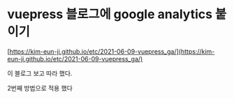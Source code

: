 # vuepress 블로그에 google analytics 붙이기

[https://kim-eun-ji.github.io/etc/2021-06-09-vuepress_ga/](https://kim-eun-ji.github.io/etc/2021-06-09-vuepress_ga/)

이 블로그 보고 따라 했다.

2번째 방법으로 적용 했다
<!--stackedit_data:
eyJoaXN0b3J5IjpbMTAxNjQxNzQ0MV19
-->